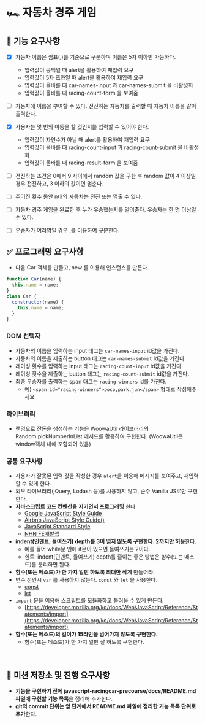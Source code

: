 # 🏎️ 자동차 경주 게임

## 🎯 기능 요구사항

- [x] 자동차 이름은 쉼표(,)를 기준으로 구분하며 이름은 5자 이하만 가능하다.
  - 입력값이 공백일 때 alert을 활용하여 재입력 요구
  - 입력값이 5자 초과일 때 alert을 활용하여 재입력 요구
  - 입력값이 올바를 때 car-names-input 과 car-names-submit 을 비활성화
  - 입력값이 올바를 때 racing-count-form 을 보여줌

- [ ] 자동차에 이름을 부여할 수 있다. 전진하는 자동차를 출력할 때 자동차 이름을 같이 출력한다.

- [x] 사용자는 몇 번의 이동을 할 것인지를 입력할 수 있어야 한다.
  - 입력값이 자연수가 아닐 때 alert를 활용하여 재입력 요구
  - 입력값이 올바를 때 racing-count-input 과 racing-count-submit 을 비활성화
  - 입력값이 올바를 때 racing-result-form 을 보여줌

- [ ] 전진하는 조건은 0에서 9 사이에서 random 값을 구한 후 random 값이 4 이상일 경우 전진하고, 3 이하의 값이면 멈춘다.

- [ ] 주어진 횟수 동안 n대의 자동차는 전진 또는 멈출 수 있다.

- [ ] 자동차 경주 게임을 완료한 후 누가 우승했는지를 알려준다. 우승자는 한 명 이상일 수 있다.

- [ ] 우승자가 여러명일 경우 ,를 이용하여 구분한다.

## ✅ 프로그래밍 요구사항

- 다음 Car 객체를 만들고, new 를 이용해 인스턴스를 만든다.
```javascript
function Car(name) {
  this.name = name;
}
class Car {
  constructor(name) {
    this.name = name;
  }
}
```

### DOM 선택자

- 자동차의 이름을 입력하는 input 태그는 `car-names-input` id값을 가진다.
- 자동차의 이름을 제출하는 button 태그는 `car-names-submit` id값을 가진다.
- 레이싱 횟수를 입력하는 input 태그는 `racing-count-input` id값을 가진다.
- 레이싱 횟수을 제출하는 button 태그는 `racing-count-submit` id값을 가진다.
- 최종 우승자를 출력하는 span 태그는 `racing-winners` id를 가진다.
  - 예) `<span id="racing-winners">poco,park,jun</span>` 형태로 작성해주세요.


### 라이브러리
- 랜덤으로 잔돈을 생성하는 기능은 WoowaUtil 라이브러리의 Random.pickNumberInList 메서드를 활용하여 구현한다. (WoowaUtil은 window객체 내에 포함되어 있음)

### 공통 요구사항

- 사용자가 잘못된 입력 값을 작성한 경우 `alert`을 이용해 메시지를 보여주고, 재입력할 수 있게 한다.
- 외부 라이브러리(jQuery, Lodash 등)를 사용하지 않고, 순수 Vanilla JS로만 구현한다.
- **자바스크립트 코드 컨벤션을 지키면서 프로그래밍** 한다
  - [Google JavaScript Style Guide](https://google.github.io/styleguide/jsguide.html)
  - [Airbnb JavaScript Style Guide()](https://github.com/airbnb/javascript)
  - [JavaScript Standard Style](https://standardjs.com)
  - [NHN FE개발랩](https://ui.toast.com/fe-guide/ko_CODING-CONVENTION)
- **indent(인덴트, 들여쓰기) depth를 3이 넘지 않도록 구현한다. 2까지만 허용**한다.
  - 예를 들어 while문 안에 if문이 있으면 들여쓰기는 2이다.
  - 힌트: indent(인덴트, 들여쓰기) depth를 줄이는 좋은 방법은 함수(또는 메소드)를 분리하면 된다.
- **함수(또는 메소드)가 한 가지 일만 하도록 최대한 작게** 만들어라.
- 변수 선언시 `var` 를 사용하지 않는다. `const` 와 `let` 을 사용한다.
  - [const](https://developer.mozilla.org/ko/docs/Web/JavaScript/Reference/Statements/const)
  - [let](https://developer.mozilla.org/ko/docs/Web/JavaScript/Reference/Statements/let)
- `import` 문을 이용해 스크립트를 모듈화하고 불러올 수 있게 만든다.
  - [https://developer.mozilla.org/ko/docs/Web/JavaScript/Reference/Statements/import](https://developer.mozilla.org/ko/docs/Web/JavaScript/Reference/Statements/import)
- **함수(또는 메소드)의 길이가 15라인을 넘어가지 않도록 구현한다.**
  - 함수(또는 메소드)가 한 가지 일만 잘 하도록 구현한다.


<br>

## 📝 미션 저장소 및 진행 요구사항

- **기능을 구현하기 전에 javascript-racingcar-precourse/docs/README.md 파일에 구현할 기능 목록**을 정리해 추가한다.
- **git의 commit 단위는 앞 단계에서 README.md 파일에 정리한 기능 목록 단위로 추가**한다.
